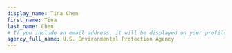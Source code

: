 ```yaml
---
display_name: Tina Chen
first_name: Tina
last_name: Chen
# If you include an email address, it will be displayed on your profile page
agency_full_name: U.S. Environmental Protection Agency
---
```

